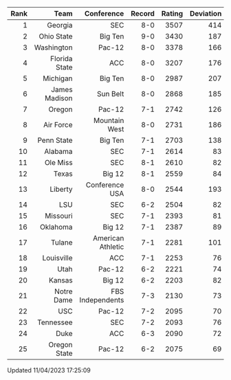 | Rank  | Team                 | Conference           | Record   | Rating | Deviation |
| ---:  | ---:                 | ---:                 | ---:     | ---:   | ---:      |
| 1     | Georgia              | SEC                  | 8-0      | 3507   | 414       |
| 2     | Ohio State           | Big Ten              | 9-0      | 3430   | 187       |
| 3     | Washington           | Pac-12               | 8-0      | 3378   | 166       |
| 4     | Florida State        | ACC                  | 8-0      | 3207   | 176       |
| 5     | Michigan             | Big Ten              | 8-0      | 2987   | 207       |
| 6     | James Madison        | Sun Belt             | 8-0      | 2868   | 185       |
| 7     | Oregon               | Pac-12               | 7-1      | 2742   | 126       |
| 8     | Air Force            | Mountain West        | 8-0      | 2731   | 186       |
| 9     | Penn State           | Big Ten              | 7-1      | 2703   | 138       |
| 10    | Alabama              | SEC                  | 7-1      | 2614   | 83        |
| 11    | Ole Miss             | SEC                  | 8-1      | 2610   | 82        |
| 12    | Texas                | Big 12               | 8-1      | 2559   | 84        |
| 13    | Liberty              | Conference USA       | 8-0      | 2544   | 193       |
| 14    | LSU                  | SEC                  | 6-2      | 2504   | 82        |
| 15    | Missouri             | SEC                  | 7-1      | 2393   | 81        |
| 16    | Oklahoma             | Big 12               | 7-1      | 2387   | 89        |
| 17    | Tulane               | American Athletic    | 7-1      | 2281   | 101       |
| 18    | Louisville           | ACC                  | 7-1      | 2253   | 76        |
| 19    | Utah                 | Pac-12               | 6-2      | 2221   | 74        |
| 20    | Kansas               | Big 12               | 6-2      | 2203   | 82        |
| 21    | Notre Dame           | FBS Independents     | 7-3      | 2130   | 73        |
| 22    | USC                  | Pac-12               | 7-2      | 2095   | 70        |
| 23    | Tennessee            | SEC                  | 7-2      | 2093   | 76        |
| 24    | Duke                 | ACC                  | 6-3      | 2090   | 72        |
| 25    | Oregon State         | Pac-12               | 6-2      | 2075   | 69        |

Updated 11/04/2023 17:25:09
